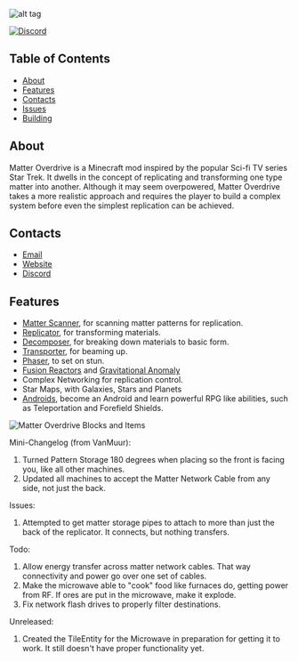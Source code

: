 ![alt tag](https://bitbucket.org/hrznstudio/mo-legacy-edition/raw/1.12.2/Banner.png)

[![Discord](https://img.shields.io/discord/422424112863117312.svg?style=for-the-badge)](https://discord.gg/758eCD7)

## Table of Contents
* [About](#about)
* [Features](#features)
* [Contacts](#contacts)
* [Issues](#issues)
* [Building](#building)

## About
Matter Overdrive is a Minecraft mod inspired by the popular Sci-fi TV series Star Trek. It dwells in the concept of replicating and transforming one type matter into another.
Although it may seem overpowered, Matter Overdrive takes a more realistic approach and requires the player to build a complex system before even the simplest replication can be achieved.

## Contacts
* [Email](mailto:contact@hrznstudio.com)
* [Website](https://hrzn.studio/mo)
* [Discord](https://discord.gg/758eCD7)

## Features
* [Matter Scanner](https://mo.simeonradivoev.com/items/matter_scanner/), for scanning matter patterns for replication.
* [Replicator](https://mo.simeonradivoev.com/items/replicator/), for transforming materials.
* [Decomposer](https://mo.simeonradivoev.com/items/decomposer/), for breaking down materials to basic form.
* [Transporter](https://mo.simeonradivoev.com/items/transporter/), for beaming up.
* [Phaser](https://mo.simeonradivoev.com/items/phaser/), to set on stun.
* [Fusion Reactors](https://mo.simeonradivoev.com/fusion-reactor/) and [Gravitational Anomaly](https://mo.simeonradivoev.com/items/gravitational_anomaly/)
* Complex Networking for replication control.
* Star Maps, with Galaxies, Stars and Planets
* [Androids](https://mo.simeonradivoev.com/android-guide/), become an Android and learn powerful RPG like abilities, such as Teleportation and Forefield Shields.


![Matter Overdrive Blocks and Items](https://media-elerium.cursecdn.com/attachments/210/237/main_screenshot.png)

Mini-Changelog (from VanMuur):

1. Turned Pattern Storage 180 degrees when placing so the front is facing you, like all other machines.
2. Updated all machines to accept the Matter Network Cable from any side, not just the back.

Issues:

1. Attempted to get matter storage pipes to attach to more than just the back of the replicator. It connects, but nothing transfers.

Todo:

1. Allow energy transfer across matter network cables. That way connectivity and power go over one set of cables.
2. Make the microwave able to "cook" food like furnaces do, getting power from RF. If ores are put in the microwave, make it explode.
3. Fix network flash drives to properly filter destinations.

Unreleased:

1. Created the TileEntity for the Microwave in preparation for getting it to work. It still doesn't have proper functionality yet.

